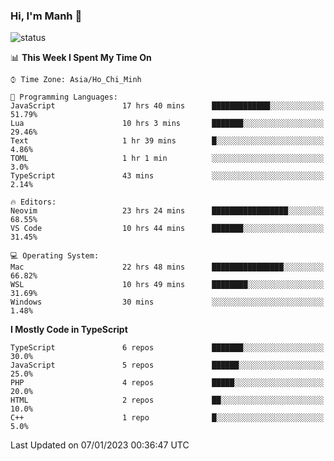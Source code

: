 ### Hi, I'm Manh 👋

![status](https://badge.stateful.com/manhhn01/status.svg)

<!--START_SECTION:waka-->
📊 **This Week I Spent My Time On** 

```text
⌚︎ Time Zone: Asia/Ho_Chi_Minh

💬 Programming Languages: 
JavaScript               17 hrs 40 mins      █████████████░░░░░░░░░░░░   51.79% 
Lua                      10 hrs 3 mins       ███████░░░░░░░░░░░░░░░░░░   29.46% 
Text                     1 hr 39 mins        █░░░░░░░░░░░░░░░░░░░░░░░░   4.86% 
TOML                     1 hr 1 min          ░░░░░░░░░░░░░░░░░░░░░░░░░   3.0% 
TypeScript               43 mins             ░░░░░░░░░░░░░░░░░░░░░░░░░   2.14%

🔥 Editors: 
Neovim                   23 hrs 24 mins      █████████████████░░░░░░░░   68.55% 
VS Code                  10 hrs 44 mins      ███████░░░░░░░░░░░░░░░░░░   31.45%

💻 Operating System: 
Mac                      22 hrs 48 mins      ████████████████░░░░░░░░░   66.82% 
WSL                      10 hrs 49 mins      ████████░░░░░░░░░░░░░░░░░   31.69% 
Windows                  30 mins             ░░░░░░░░░░░░░░░░░░░░░░░░░   1.48%

```

**I Mostly Code in TypeScript** 

```text
TypeScript               6 repos             ███████░░░░░░░░░░░░░░░░░░   30.0% 
JavaScript               5 repos             ██████░░░░░░░░░░░░░░░░░░░   25.0% 
PHP                      4 repos             █████░░░░░░░░░░░░░░░░░░░░   20.0% 
HTML                     2 repos             ██░░░░░░░░░░░░░░░░░░░░░░░   10.0% 
C++                      1 repo              █░░░░░░░░░░░░░░░░░░░░░░░░   5.0%

```



 Last Updated on 07/01/2023 00:36:47 UTC
<!--END_SECTION:waka-->
